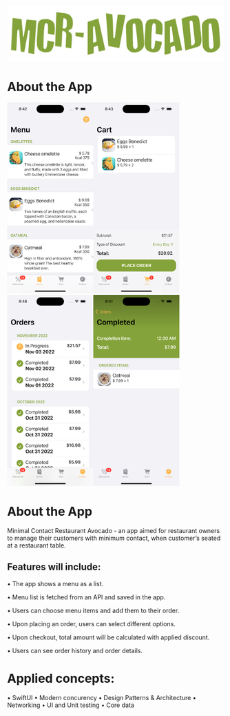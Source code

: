 
<img src="https://github.com/Oabshire/mrc-avocado-app/blob/main/ReadmeAssets/MCRAvocado.png?raw=true" width="850" height="129"/> 

# About the App

<img src="https://raw.githubusercontent.com/Oabshire/mrc-avocado-app/44ada3dc3fd49a67d559e7443ee9c46211ce5157/Simulator%20Screen%20Shot%20-%20iPhone%2014%20Pro%20-%202022-11-03%20at%2020.42.40.png" width="200" height="443"/><img src="https://github.com/Oabshire/mrc-avocado-app/blob/main/Simulator%20Screen%20Shot%20-%20iPhone%2014%20Pro%20-%202022-11-03%20at%2020.43.11.png?raw=true" width="200" height="443"/><img src="https://github.com/Oabshire/mrc-avocado-app/blob/main/Simulator%20Screen%20Shot%20-%20iPhone%2014%20Pro%20-%202022-11-03%20at%2020.48.04.png" width="200" height="443"/><img src="https://github.com/Oabshire/mrc-avocado-app/blob/main/Simulator%20Screen%20Shot%20-%20iPhone%2014%20Pro%20-%202022-11-03%20at%2020.51.52.png?raw=true" width="200" height="443"/>

# About the App

Minimal Contact Restaurant Avocado - an app aimed for restaurant owners to manage their customers with minimum contact, when customer’s seated at a restaurant table.

## Features will include:

 • The app shows a menu as a list.

 • Menu list is fetched from an API and saved in the app.

 • Users can choose menu items and add them to their order.

 • Upon placing an order, users can select different options.

 • Upon checkout, total amount will be calculated with applied discount.

 • Users can see order history and order details.
 
 # Applied concepts:
 
 • SwiftUI
 • Modern concurency 
 • Design Patterns & Architecture
 • Networking
 • UI and Unit testing
 • Core data


  
